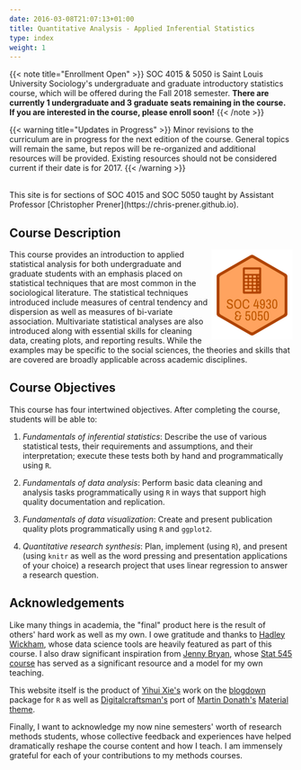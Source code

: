```yaml
---
date: 2016-03-08T21:07:13+01:00
title: Quantitative Analysis - Applied Inferential Statistics
type: index
weight: 1
---
```


{{< note title="Enrollment Open" >}}
SOC 4015 & 5050 is Saint Louis University Sociology's undergraduate and graduate introductory statistics course, which will be offered during the Fall 2018 semester. **There are currently 1 undergraduate and 3 graduate seats remaining in the course. If you are interested in the course, please enroll soon!**
{{< /note >}}

{{< warning title="Updates in Progress" >}}
Minor revisions to the curriculum are in progress for the next edition of the course. General topics will remain the same, but repos will be re-organized and additional resources will be provided. Existing resources should not be considered current if their date is for 2017.
{{< /warning >}}

</br>
This site is for sections of SOC 4015 and SOC 5050 taught by Assistant Professor [Christopher Prener](https://chris-prener.github.io).

## Course Description
<img src="/images/logo.png" align="right" />
This course provides an introduction to applied statistical analysis for both undergraduate and graduate students with an emphasis placed on statistical techniques that are most common in the sociological literature. The statistical techniques introduced include measures of central tendency and dispersion as well as measures of bi-variate association. Multivariate statistical analyses are also introduced along with essential skills for cleaning data, creating plots, and reporting results. While the examples may be specific to the social sciences, the theories and skills that are covered are broadly applicable across academic disciplines.

## Course Objectives
This course has four intertwined objectives. After completing the course, students will be able to:

1. *Fundamentals of inferential statistics*:  Describe the use of various statistical tests, their requirements and assumptions, and their interpretation; execute these tests both by hand and programmatically using `R`.

2. *Fundamentals of data analysis*:  Perform basic data cleaning and analysis tasks programmatically using `R` in ways that support high quality documentation and replication.

3. *Fundamentals of data visualization*:  Create and present publication quality plots programmatically using `R` and `ggplot2`.

4. *Quantitative research synthesis*:  Plan, implement (using `R`), and present (using `knitr` as well as the word pressing and presentation applications of your choice) a research project that uses linear regression to answer a research question. 


## Acknowledgements

Like many things in academia, the "final" product here is the result of others' hard work as well as my own. I owe gratitude and thanks to [Hadley Wickham](http://hadley.nz), whose data science tools are heavily featured as part of this course. I also draw significant inspiration from [Jenny Bryan](https://www.stat.ubc.ca/~jenny/), whose [Stat 545 course](http://stat545.com) has served as a significant resource and a model for my own teaching. 

This website itself is the product of [Yihui Xie's](https://yihui.name) work on the [blogdown](https://bookdown.org/yihui/blogdown/) package for `R` as well as [Digitalcraftsman's](https://github.com/digitalcraftsman) port of [Martin Donath's](https://github.com/squidfunk) [Material theme](https://github.com/squidfunk/mkdocs-material).

Finally, I want to acknowledge my now nine semesters' worth of research methods students, whose collective feedback and experiences have helped dramatically reshape the course content and how I teach. I am immensely grateful for each of your contributions to my methods courses.
